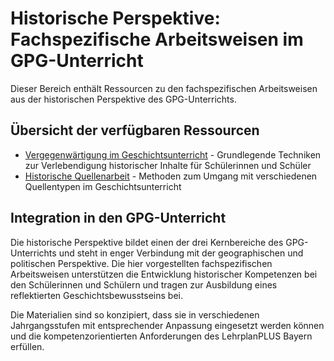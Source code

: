 # Historische Perspektive: Fachspezifische Arbeitsweisen im GPG-Unterricht

Dieser Bereich enthält Ressourcen zu den fachspezifischen Arbeitsweisen aus der historischen Perspektive des GPG-Unterrichts.

## Übersicht der verfügbaren Ressourcen

- [Vergegenwärtigung im Geschichtsunterricht](Vergegenwärtigung_im_Geschichtsunterricht.md) - Grundlegende Techniken zur Verlebendigung historischer Inhalte für Schülerinnen und Schüler
- [Historische Quellenarbeit](Historische_Quellenarbeit.md) - Methoden zum Umgang mit verschiedenen Quellentypen im Geschichtsunterricht

## Integration in den GPG-Unterricht

Die historische Perspektive bildet einen der drei Kernbereiche des GPG-Unterrichts und steht in enger Verbindung mit der geographischen und politischen Perspektive. Die hier vorgestellten fachspezifischen Arbeitsweisen unterstützen die Entwicklung historischer Kompetenzen bei den Schülerinnen und Schülern und tragen zur Ausbildung eines reflektierten Geschichtsbewusstseins bei.

Die Materialien sind so konzipiert, dass sie in verschiedenen Jahrgangsstufen mit entsprechender Anpassung eingesetzt werden können und die kompetenzorientierten Anforderungen des LehrplanPLUS Bayern erfüllen.
